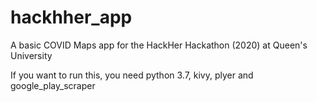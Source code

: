 # hackhher_app
A basic COVID Maps app for the HackHer Hackathon (2020) at Queen's University

If you want to run this, you need python 3.7, kivy, plyer and google_play_scraper
